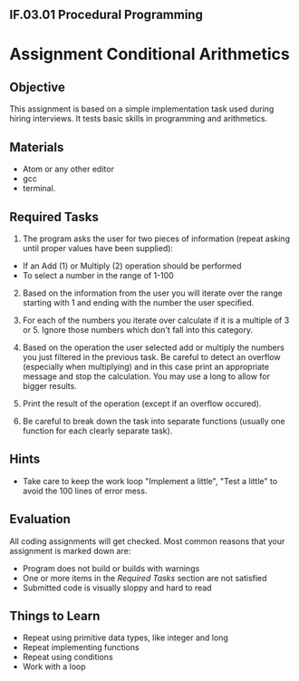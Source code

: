 ## IF.03.01 Procedural Programming
# Assignment Conditional Arithmetics

## Objective
This assignment is based on a simple implementation task used during hiring interviews. It tests basic skills in programming and arithmetics.

## Materials
- Atom or any other editor
- gcc
- terminal.

## Required Tasks
1. The program asks the user for two pieces of information (repeat asking until proper values have been supplied):
  - If an Add (1) or Multiply (2) operation should be performed
  - To select a number in the range of 1-100

2. Based on the information from the user you will iterate over the range starting with 1 and ending with the number the user specified. 

3. For each of the numbers you iterate over calculate if it is a multiple of 3 or 5. Ignore those numbers which don't fall into this category.
   
4. Based on the operation the user selected add or multiply the numbers you just filtered in the previous task. Be careful to detect an overflow (especially when multiplying) and in this case print an appropriate message and stop the calculation. You may use a long to allow for bigger results.

5. Print the result of the operation (except if an overflow occured).

6. Be careful to break down the task into separate functions (usually one function for each clearly separate task).

## Hints
- Take care to keep the work loop "Implement a little", "Test a little" to avoid the 100 lines of error mess.

## Evaluation
All coding assignments will get checked. Most common reasons that your assignment is marked down are:

- Program does not build or builds with warnings
- One or more items in the *Required Tasks* section are not satisfied
- Submitted code is visually sloppy and hard to read

## Things to Learn
- Repeat using primitive data types, like integer and long
- Repeat implementing functions
- Repeat using conditions
- Work with a loop
